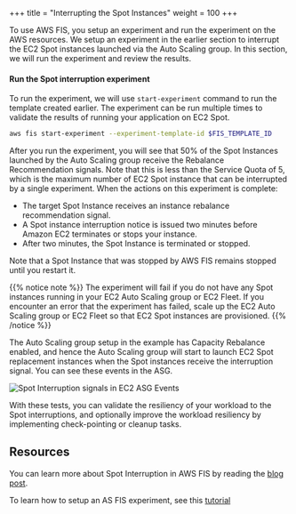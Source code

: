 +++
title = "Interrupting the Spot Instances"
weight = 100
+++

To use AWS FIS, you setup an experiment and run the experiment on the AWS resources. We setup an experiment in the earlier section to interrupt the EC2 Spot instances launched via the Auto Scaling group. In this section, we will run the experiment and review the results.

#### Run the Spot interruption experiment

To run the experiment, we will use `start-experiment` command to run the template created earlier. The experiment can be run multiple times to validate the results of running your application on EC2 Spot.

```bash
aws fis start-experiment --experiment-template-id $FIS_TEMPLATE_ID
```

After you run the experiment, you will see that 50% of the Spot Instances launched by the Auto Scaling group receive the Rebalance Recommendation signals. Note that this is less than the Service Quota of 5, which is the maximum number of EC2 Spot instance that can be interrupted by a single experiment. When the actions on this experiment is complete:

* The target Spot Instance receives an instance rebalance recommendation signal.
* A Spot instance interruption notice is issued two minutes before Amazon EC2 terminates or stops your instance.
* After two minutes, the Spot Instance is terminated or stopped.

Note that a Spot Instance that was stopped by AWS FIS remains stopped until you restart it.

{{% notice note %}}
The experiment will fail if you do not have any Spot instances running in your EC2 Auto Scaling group or EC2 Fleet. If you encounter an error that the experiment has failed, scale up the EC2 Auto Scaling group or EC2 Fleet so that EC2 Spot instances are provisioned.
{{% /notice %}}

The Auto Scaling group setup in the example has Capacity Rebalance enabled, and hence the Auto Scaling group will start to launch EC2 Spot replacement instances when the Spot instances receive the interruption signal. You can see these events in the ASG.

![Spot Interruption signals in EC2 ASG Events](/images/launching_ec2_spot_instances/rebalance_recommendation_asg.png)

With these tests, you can validate the resiliency of your workload to the Spot interruptions, and optionally improve the workload resiliency by implementing check-pointing or cleanup tasks.

## Resources

You can learn more about Spot Interruption in AWS FIS by reading the [blog post](https://aws.amazon.com/blogs/compute/implementing-interruption-tolerance-in-amazon-ec2-spot-with-aws-fault-injection-simulator/).

To learn how to setup an AS FIS experiment, see this [tutorial](https://docs.aws.amazon.com/fis/latest/userguide/fis-tutorial-spot-interruptions.html)
